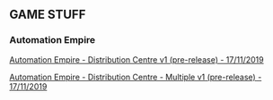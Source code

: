 ## GAME STUFF

### Automation Empire

[Automation Empire - Distribution Centre v1 (pre-release) - 17/11/2019](https://xd.adobe.com/view/ce5795fa-8d11-4bc9-7c1f-3e3ed0180367-b866/?fullscreen)

[Automation Empire - Distribution Centre - Multiple v1 (pre-release) - 17/11/2019](https://xd.adobe.com/view/bcba4a84-2c00-43ed-5d33-822287f0b265-ca8b/?fullscreen)
